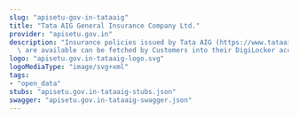 ```yaml
---
slug: "apisetu-gov-in-tataaig"
title: "Tata AIG General Insurance Company Ltd."
provider: "apisetu.gov.in"
description: "Insurance policies issued by Tata AIG (https://www.tataaig.com) that\
  \ are available can be fetched by Customers into their DigiLocker accounts."
logo: "apisetu.gov.in-tataaig-logo.svg"
logoMediaType: "image/svg+xml"
tags:
- "open_data"
stubs: "apisetu.gov.in-tataaig-stubs.json"
swagger: "apisetu.gov.in-tataaig-swagger.json"
---
```

